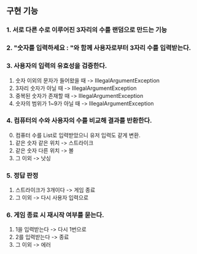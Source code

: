 ## 구현 기능
### 1. 서로 다른 수로 이루어진 3자리의 수를 랜덤으로 만드는 기능
### 2. "숫자를 입력하세요 : "와 함께 사용자로부터 3자리 수를 입력받는다.
### 3. 사용자의 입력의 유효성을 검증한다.
1. 숫자 이외의 문자가 들어왔을 때 -> IllegalArgumentException
2. 3자리 숫자가 아닐 때 -> IllegalArgumentException
3. 중복된 숫자가 존재할 때 -> IllegalArgumentException
4. 숫자의 범위가 1~9가 아닐 때 -> IllegalArgumentException
### 4. 컴퓨터의 수와 사용자의 수를 비교해 결과를 반환한다.
0. 컴퓨터 수를 List<Integer>로 입력받았으니 유저 입력도 같게 변환.
1. 같은 숫자 같은 위치 -> 스트라이크
2. 같은 숫자 다른 위치 -> 볼
3. 그 이외 -> 낫싱
### 5. 정답 판정
1. 스트라이크가 3개이다 -> 게임 종료
2. 그 이외 -> 다시 사용자 입력으로 
### 6. 게임 종료 시 재시작 여부를 묻는다.
1. 1을 입력받는다 -> 다시 1번으로
2. 2를 입력받는다 -> 종료
3. 그 이외 -> 에러
